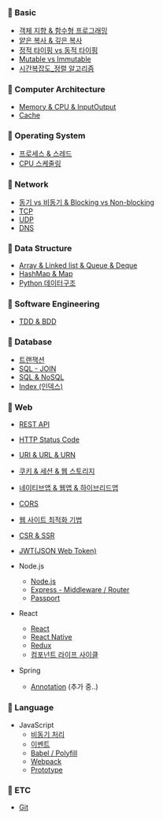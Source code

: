 ### 📌 Basic

- [객체 지향 & 함수형 프로그래밍](https://github.com/ahnsoheee/TIL/blob/master/Basic/%EA%B0%9D%EC%B2%B4%EC%A7%80%ED%96%A5_%ED%95%A8%EC%88%98%ED%98%95.md)
- [얕은 복사 & 깊은 복사](https://github.com/ahnsoheee/TIL/blob/master/Basic/copy.md)
- [정적 타이핑 vs 동적 타이핑](https://github.com/ahnsoheee/TIL/blob/master/Basic/%EC%A0%95%EC%A0%81%ED%83%80%EC%9D%B4%ED%95%91_%EB%8F%99%EC%A0%81%ED%83%80%EC%9D%B4%ED%95%91.md)
- [Mutable vs Immutable](https://github.com/ahnsoheee/TIL/blob/master/Basic/mutable_immutable.md)
- [시간복잡도_정렬 알고리즘](https://github.com/ahnsoheee/TIL/blob/master/Basic/%EC%8B%9C%EA%B0%84%EB%B3%B5%EC%9E%A1%EB%8F%84.md)


### 📌 Computer Architecture
- [Memory & CPU & InputOutput](https://github.com/ahnsoheee/Developer-technologies/blob/master/Computer%20architecture/Memory_CPU_Input_Output.md)  
- [Cache](https://github.com/ahnsoheee/TIL/blob/master/Computer%20architecture/Cache.md)



### 📌 Operating System
- [프로세스 & 스레드](https://github.com/ahnsoheee/TIL/blob/master/Operating%20System/%ED%94%84%EB%A1%9C%EC%84%B8%EC%8A%A4_%EC%8A%A4%EB%A0%88%EB%93%9C.md)
- [CPU 스케줄링](https://github.com/ahnsoheee/TIL/blob/master/Operating%20System/CPU_%EC%8A%A4%EC%BC%80%EC%A4%84%EB%A7%81.md)

### 📌 Network
- [동기 vs 비동기 & Blocking vs Non-blocking](https://github.com/ahnsoheee/TIL/blob/master/Network/%EB%8F%99%EA%B8%B0_%EB%B9%84%EB%8F%99%EA%B8%B0_block_nonblock.md)
- [TCP](https://github.com/ahnsoheee/TIL/blob/master/Network/TCP.md)
- [UDP](https://github.com/ahnsoheee/TIL/blob/master/Network/UDP.md)
- [DNS](https://github.com/ahnsoheee/TIL/blob/master/Network/DNS.md)


### 📌 Data Structure
- [Array & Linked list & Queue & Deque](https://github.com/ahnsoheee/Developer-technologies/blob/master/Data%20structure/Array_Linked%20List_Queue_Deque.md)
- [HashMap & Map](https://github.com/ahnsoheee/TIL/blob/master/Data%20structure/HashMap_Map.md)  
- [Python 데이터구조](https://github.com/ahnsoheee/TIL/blob/master/Data%20structure/Python_Data_structure.md)

### 📌 Software Engineering
- [TDD & BDD](https://github.com/ahnsoheee/TIL/blob/master/Software%20Engineering/TDD_BDD.md)


### 📌 Database
- [트랜잭션](https://github.com/ahnsoheee/TIL/blob/master/Database/%ED%8A%B8%EB%9E%9C%EC%9E%AD%EC%85%98.md)
- [SQL - JOIN](https://github.com/ahnsoheee/TIL/blob/master/Database/SQL_JOIN.md)
- [SQL & NoSQL](https://github.com/ahnsoheee/TIL/blob/master/Database/SQL_NoSQL.md)
- [Index (인덱스)](https://github.com/ahnsoheee/TIL/blob/master/Database/%EC%9D%B8%EB%8D%B1%EC%8A%A4.md)

### 📌 Web
- [REST API](https://github.com/ahnsoheee/TIL/blob/master/Web/RestAPI.md)
- [HTTP Status Code](https://github.com/ahnsoheee/TIL/blob/master/Web/HTTP_Status_Code.md)
- [URI & URL & URN](https://github.com/ahnsoheee/TIL/blob/master/Web/URI_URL_URN.md)
- [쿠키 & 세션 & 웹 스토리지](https://github.com/ahnsoheee/TIL/blob/master/Web/%EC%BF%A0%ED%82%A4_%EC%84%B8%EC%85%98_%EC%9B%B9%EC%8A%A4%ED%86%A0%EB%A6%AC%EC%A7%80.md)
- [네이티브앱 & 웹앱 & 하이브리드앱](https://github.com/ahnsoheee/TIL/blob/master/Web/%EB%84%A4%EC%9D%B4%ED%8B%B0%EB%B8%8C%EC%95%B1_%EC%9B%B9%EC%95%B1_%ED%95%98%EC%9D%B4%EB%B8%8C%EB%A6%AC%EB%93%9C%EC%95%B1.md)
- [CORS](https://github.com/ahnsoheee/TIL/blob/master/Web/CORS.md)
- [웹 사이트 최적화 기법](https://github.com/ahnsoheee/TIL/blob/master/Web/%EC%9B%B9%EC%82%AC%EC%9D%B4%ED%8A%B8%EC%B5%9C%EC%A0%81%ED%99%94%EA%B8%B0%EB%B2%95.md)
- [CSR & SSR](https://github.com/ahnsoheee/TIL/blob/master/Web/CSR_SSR.md)
- [JWT(JSON Web Token)](https://github.com/ahnsoheee/TIL/blob/master/Web/JWT.md)

- Node.js  
    - [Node.js](https://github.com/ahnsoheee/TIL/blob/master/Web/Node.js/Node.js.md)
    - [Express - Middleware / Router](https://github.com/ahnsoheee/TIL/blob/master/Web/Node.js/Express_MiddleWare_Routing.md)  
    - [Passport](https://github.com/ahnsoheee/TIL/blob/master/Web/Node.js/Passport.md)

- React
    - [React](https://github.com/ahnsoheee/TIL/blob/master/Web/React/React.md)
    - [React Native](https://github.com/ahnsoheee/TIL/blob/master/Web/React/React_Native.md)
    - [Redux](https://github.com/ahnsoheee/TIL/blob/master/Web/React/Redux.md)
    - [컴포넌트 라이프 사이클](https://github.com/ahnsoheee/TIL/blob/master/Web/React/ReactComponentLifecycle.md)

- Spring
    - [Annotation](https://github.com/ahnsoheee/TIL/blob/master/Web/Spring/Annotation.md) (추가 중..)

### 📌 Language
- JavaScript
    - [비동기 처리](https://github.com/ahnsoheee/TIL/blob/master/Language/JavaScript/%EB%B9%84%EB%8F%99%EA%B8%B0%EC%B2%98%EB%A6%AC.md)
    - [이벤트](https://github.com/ahnsoheee/TIL/blob/master/Language/JavaScript/%EC%9D%B4%EB%B2%A4%ED%8A%B8.md)
    - [Babel / Polyfill](https://github.com/ahnsoheee/TIL/blob/master/Language/JavaScript/Babel_Polyfill.md)
    - [Webpack](https://github.com/ahnsoheee/TIL/blob/master/Language/JavaScript/Webpack.md)
    - [Prototype](https://github.com/ahnsoheee/TIL/blob/master/Language/JavaScript/Prototype.md)
### 📌 ETC
- [Git](https://github.com/ahnsoheee/TIL/blob/master/ETC/Git.md)